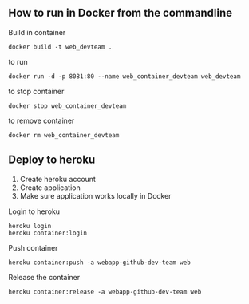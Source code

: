 ﻿## How to run in Docker from the commandline

Build in container
```
docker build -t web_devteam .
```

to run

```
docker run -d -p 8081:80 --name web_container_devteam web_devteam
```

to stop container
```
docker stop web_container_devteam
```

to remove container
```
docker rm web_container_devteam
```

## Deploy to heroku

1. Create heroku account
2. Create application
3. Make sure application works locally in Docker


Login to heroku
```
heroku login
heroku container:login
```

Push container
```
heroku container:push -a webapp-github-dev-team web
```

Release the container
```
heroku container:release -a webapp-github-dev-team web
```